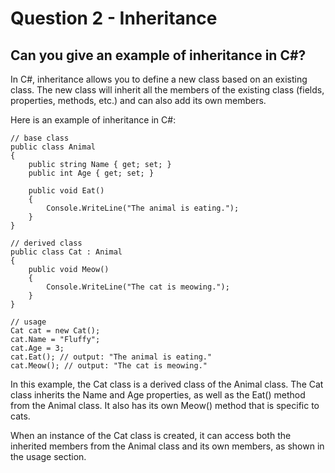 # Question 2 - Inheritance

## Can you give an example of inheritance in C#?

In C#, inheritance allows you to define a new class based on an existing class. The new class will inherit all the members of the existing class (fields, properties, methods, etc.) and can also add its own members.

Here is an example of inheritance in C#:

```
// base class
public class Animal
{
    public string Name { get; set; }
    public int Age { get; set; }
    
    public void Eat()
    {
        Console.WriteLine("The animal is eating.");
    }
}

// derived class
public class Cat : Animal
{
    public void Meow()
    {
        Console.WriteLine("The cat is meowing.");
    }
}

// usage
Cat cat = new Cat();
cat.Name = "Fluffy";
cat.Age = 3;
cat.Eat(); // output: "The animal is eating."
cat.Meow(); // output: "The cat is meowing."

```
In this example, the Cat class is a derived class of the Animal class. The Cat class inherits the Name and Age properties, as well as the Eat() method from the Animal class. It also has its own Meow() method that is specific to cats.

When an instance of the Cat class is created, it can access both the inherited members from the Animal class and its own members, as shown in the usage section.
